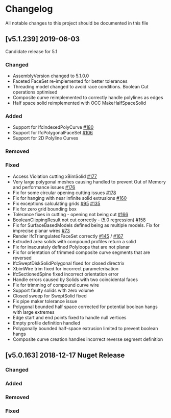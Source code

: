 # Changelog

All notable changes to this project should be documented in this file

## [v5.1.239] 2019-06-03

Candidate release for 5.1

### Changed
- AssemblyVersion changed to 5.1.0.0
- Faceted FaceSet re-implemented for better tolerances
- Threading model changed to avoid race conditions. Boolean Cut operations optimised
- Composite curve reimplemented to correctly handle polylines as edges
- Half space solid reimplemented with OCC MakeHalfSpaceSolid

### Added
- Support for IfcIndexedPolyCurve [#180](https://github.com/xBimTeam/XbimGeometry/issues/180) 
- Support for IfcPolygonalFaceSet [#106](https://github.com/xBimTeam/XbimGeometry/issues/106) 
- Support for 2D Polyline Curves

### Removed

### Fixed
- Access Violation cutting xBimSolid [#177](https://github.com/xBimTeam/XbimGeometry/issues/177) 
- Very large polygonal meshes causing handled to prevent Out of Memory and performance issues [#176](https://github.com/xBimTeam/XbimGeometry/issues/176) 
- Fix for some circular opening cutting issues [#178](https://github.com/xBimTeam/XbimGeometry/issues/178)
- Fix for hanging with near infinite solid extrusions [#160](https://github.com/xBimTeam/XbimGeometry/issues/160)
- Fix exceptions calculating grids [#95](https://github.com/xBimTeam/XbimGeometry/issues/95) [#135](https://github.com/xBimTeam/XbimGeometry/issues/135)
- Fix for zero grid bounding box
- Tolerance fixes in cutting - opening not being cut [#166](https://github.com/xBimTeam/XbimGeometry/issues/166)
- BooleanClippingResult not cut correctly - (5.0 regression) [#158](https://github.com/xBimTeam/XbimGeometry/issues/158)
- Fix for SurfaceBasedModels defined being as multiple models. Fix for imprecise planar wires [#73](https://github.com/xBimTeam/XbimGeometry/issues/73)
- Render IfcTriangulatedFaceSet correctly [#145](https://github.com/xBimTeam/XbimGeometry/issues/145) / [#167](https://github.com/xBimTeam/XbimGeometry/issues/167)
- Extruded area solids with compound profiles return a solid
- Fix for inacurately defined Polyloops that are not planar
- Fix for orientation of trimmed composite curve segments that are reversed
- IfcSweptDiskSolidPolygonal fixed for closed directrix
- XbimWire trim fixed for incorrect parameterisation
- IfcSectionedSpine fixed incorrect orientation error
- Handle errors caused by Solids with two coincidental faces
- Fix for trimming of compound curve wire
- Support faulty solids with zero volume
- Closed sweep for SweptSolid fixed
- Fix pipe maker tolerance issue
- Polygonal bounded half space corrected for potential boolean hangs with large extremes
- Edge start and end points fixed to handle null vertices
- Empty profile definition handled
- Polygonally bounded half-space extrusion limited to prevent boolean hangs
- Composite curve creation handles incorrect reverse segment definition

## [v5.0.163] 2018-12-17 Nuget Release

### Changed

### Added

### Removed

### Fixed
